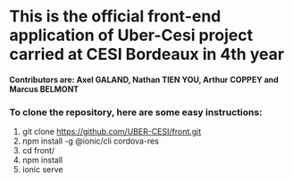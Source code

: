 # This is the official front-end application of Uber-Cesi project carried at CESI Bordeaux in 4th year
#### Contributors are: Axel GALAND, Nathan TIEN YOU, Arthur COPPEY and Marcus BELMONT

### To clone the repository, here are some easy instructions:
  1) git clone https://github.com/UBER-CESI/front.git
  2) npm install -g @ionic/cli cordova-res
  3) cd front/
  4) npm install
  5) ionic serve
